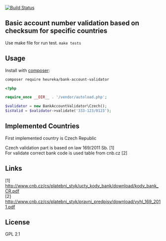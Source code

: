 [![Build Status](https://travis-ci.org/heureka/bank-account-validator.svg?branch=master)](https://travis-ci.org/heureka/bank-account-validator)

Basic account number validation based on checksum for specific countries
---------

Use make file for run test. `make tests`

Usage
-----

Install with [composer](https://getcomposer.org/):

```bash
composer require heureka/bank-account-validator
```

```php
<?php

require_once __DIR__ . '/vendor/autoload.php';

$validator = new BankAccountValidator\Czech();
$isValid = $validator->validate('333-123/0123');

```

Implemented Countries
---------------------

First implemented country is Czech Republic

Czech validation part is based on law 169/2011 Sb. [1]  
For validate correct bank code is used table from cnb.cz [2]  
 

Links
-----
 
[1] http://www.cnb.cz/cs/platebni_styk/ucty_kody_bank/download/kody_bank_CR.pdf  
[2] http://www.cnb.cz/cs/platebni_styk/pravni_predpisy/download/vyhl_169_2011.pdf


License
-------

GPL 2.1
